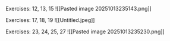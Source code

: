 Exercises: 12, 13, 15
![[Pasted image 20251013235143.png]]

Exercises: 17, 18, 19
![[Untitled.jpeg]]

Exercises: 23, 24, 25, 27
![[Pasted image 20251013235230.png]]
